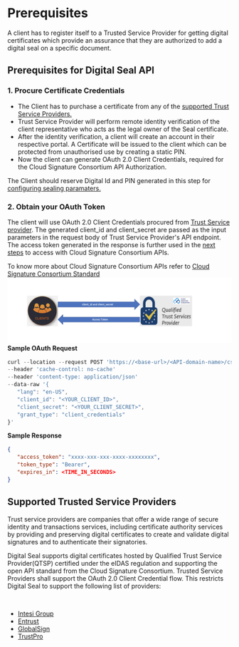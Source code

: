 # Prerequisites
A client has to register itself to a Trusted Service Provider for getting digital certificates which provide an 
assurance that they are authorized to add a digital seal on a specific document.

## Prerequisites for Digital Seal API

### 1. Procure Certificate Credentials
* The Client has to purchase a certificate from any of the [supported Trust Service Providers.](/overview/digital-seal-api/prerequisites/#supported-trusted-service-providers)
* Trust Service Provider will perform remote identity verification of the client representative who acts as the legal owner of the Seal certificate.
* After the identity verification, a client will create an account in their respective portal. A Certificate will be issued to the client which 
can be protected from unauthorised use by creating a static PIN.
* Now the client can generate OAuth 2.0 Client Credentials, required for the Cloud Signature Consortium API Authorization.

The Client should reserve Digital Id and PIN generated in this step for [configuring sealing paramaters.](/overview/digital-seal-api/quickstarts/#1-configure-sealing-parameters)

### 2. Obtain your OAuth Token

The client will use OAuth 2.0 Client Credentials procured from [Trust Service provider](/overview/digital-seal-api/prerequisites/#1-procure-certificate-credentials). 
The generated client_id and client_secret are passed as the input parameters in the request body of Trust Service Provider's API endpoint. 
The access token generated in the response is further used in the [next steps](/overview/digital-seal-api/quickstarts/#2-configure-sealing-parameters)
to access with Cloud Signature Consortium APIs.

To know more about Cloud Signature Consortium APIs refer to [Cloud Signature Consortium Standard](https://cloudsignatureconsortium.org/wp-content/uploads/2020/01/CSC_API_V1_1.0.4.0.pdf)
![TSP Token Generation](../images/TSPToken.png)
**Sample OAuth Request**
```javascript
curl --location --request POST 'https://<base-url>/<API-domain-name>/csc/v0/oauth2/token'
--header 'cache-control: no-cache'
--header 'content-type: application/json'
--data-raw '{
   "lang": "en-US",
   "client_id": "<YOUR_CLIENT_ID>",
   "client_secret": "<YOUR_CLIENT_SECRET>",
   "grant_type": "client_credentials"
}'
```

**Sample Response**
```json
{
   "access_token": "xxxx-xxx-xxx-xxxx-xxxxxxxx",
   "token_type": "Bearer",
   "expires_in": <TIME_IN_SECONDS>
}
```

## Supported Trusted Service Providers

Trust service providers are companies that offer a wide range of secure identity and transactions services, including 
certificate authority services by providing and preserving digital certificates to create and validate digital signatures 
and to authenticate their signatories.

Digital Seal supports digital certificates hosted by Qualified Trust Service Provider(QTSP) certified under the eIDAS 
regulation and supporting the open API standard from the Cloud Signature Consortium. Trusted Service Providers shall support 
the OAuth 2.0 Client Credential flow. This restricts Digital Seal to support the following list of providers: <!-- https://helpx.adobe.com/acrobat/kb/approved-trust-list1.html -->

<br/>

* [Intesi Group](https://www.intesigroup.com/en/)
* [Entrust](https://www.entrust.com/pdf-signing-certificates/)
* [GlobalSign](https://www.globalsign.com/en/digital-signatures)
* [TrustPro](https://www.trustpro.eu/)
